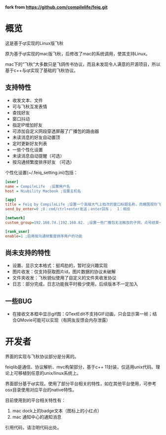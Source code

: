**fork from https://github.com/compilelife/feiq.git**

# 概览

这是基于qt实现的Linux版飞秋

原为基于qt实现的mac版飞秋，后修改了mac的系统调用，使其支持Linux。

mac下的“飞秋”大多数只是飞鸽传书协议，而且未发现令人满意的开源项目，所以基于c++与qt实现了基础的飞秋协议。

## 支持特性
* 收发文本、文件
* 可与飞秋互发表情
* 查找好友
* 窗口抖动
* 指定IP增加好友
* 可添加自定义网段穿透屏蔽了广播包的路由器
* 未读消息的好友自动置顶
* 定时更新好友列表
* 一些个性化设置
* 未读消息自动提醒（可选）
* 按沟通频繁度排序好友 （可选）

个性化设置(~/.feiq_setting.ini)包括：

```ini
[user]
name = CompileLife  ;设置用户名
host = Niubility Macbook ;设置主机名

[app]
title = Feiq by CompileLife ;设置一个高端大气上档次的窗口标题名称，亮瞎围观你飞秋的人
send_by_enter=0 ;0：cmd/ctrl+enter发送；enter回车；  1：相反

[network]
custom_group=192.168.74.|192.168.82. ;设置一些广播包无法触及的子网，点号结束一个网段的定义，竖线分隔各个网段

[rank_user]
enable=1 ;启用按沟通频繁度排序用户的功能
```

## 尚未支持的特性
* 设置、显示文本格式：挺鸡肋的，暂时没兴趣实现
* 图片收发：仅支持获取图片id，图片数据的协议未破解
* 文件夹收发：飞秋貌似使用了自定义的文件夹收发协议
* 日志：部分完成，日志功能我平时极少使用，后续版本不一定加入

## 一些BUG
* 在接收文本框中显示gif图：QTextEdit不支持GIF动画，只会显示第一帧；结合QMovie可能可以实现（有网友反馈会内存泄露）

# 开发者

界面的实现与飞秋协议部分是分离的。

feiqlib是通信、协议解析、mvc构架部分，基于c++ 11封装，仅适用unix代码。理论上可移植到任意的unix/linux系统上。

界面部分基于qt实现。使用了部分平台相关的特性，如在其他平台使用，可参考osx目录使用对应平台的native特性。

目前使用到的平台相关特性有：

1. mac dock上的badge文本（图标上的小红点）
2. mac 通知中心的通知消息

引用代码，请注明代码出处。
